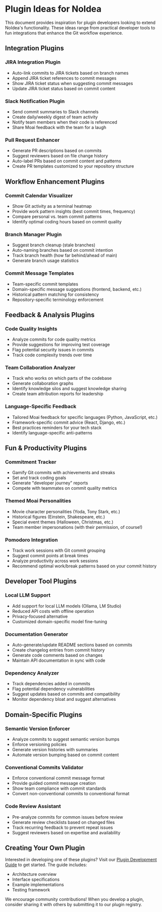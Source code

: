 # Plugin Ideas for NoIdea

This document provides inspiration for plugin developers looking to extend NoIdea's functionality. These ideas range from practical developer tools to fun integrations that enhance the Git workflow experience.

## Integration Plugins

### JIRA Integration Plugin
- Auto-link commits to JIRA tickets based on branch names
- Append JIRA ticket references to commit messages
- Show JIRA ticket status when suggesting commit messages
- Update JIRA ticket status based on commit content

### Slack Notification Plugin
- Send commit summaries to Slack channels
- Create daily/weekly digest of team activity
- Notify team members when their code is referenced
- Share Moai feedback with the team for a laugh

### Pull Request Enhancer
- Generate PR descriptions based on commits
- Suggest reviewers based on file change history
- Auto-label PRs based on commit content and patterns
- Create PR templates customized to your repository structure

## Workflow Enhancement Plugins

### Commit Calendar Visualizer
- Show Git activity as a terminal heatmap
- Provide work pattern insights (best commit times, frequency)
- Compare personal vs. team commit patterns
- Identify optimal coding hours based on commit quality

### Branch Manager Plugin
- Suggest branch cleanup (stale branches)
- Auto-naming branches based on commit intention
- Track branch health (how far behind/ahead of main)
- Generate branch usage statistics

### Commit Message Templates
- Team-specific commit templates
- Domain-specific message suggestions (frontend, backend, etc.)
- Historical pattern matching for consistency
- Repository-specific terminology enforcement

## Feedback & Analysis Plugins

### Code Quality Insights
- Analyze commits for code quality metrics
- Provide suggestions for improving test coverage
- Flag potential security issues in commits
- Track code complexity trends over time

### Team Collaboration Analyzer
- Track who works on which parts of the codebase
- Generate collaboration graphs
- Identify knowledge silos and suggest knowledge sharing
- Create team attribution reports for leadership

### Language-Specific Feedback
- Tailored Moai feedback for specific languages (Python, JavaScript, etc.)
- Framework-specific commit advice (React, Django, etc.)
- Best practices reminders for your tech stack
- Identify language-specific anti-patterns

## Fun & Productivity Plugins

### Commitment Tracker
- Gamify Git commits with achievements and streaks
- Set and track coding goals
- Generate "developer journey" reports
- Compete with teammates on commit quality metrics

### Themed Moai Personalities
- Movie character personalities (Yoda, Tony Stark, etc.)
- Historical figures (Einstein, Shakespeare, etc.)
- Special event themes (Halloween, Christmas, etc.)
- Team member impersonations (with their permission, of course!)

### Pomodoro Integration
- Track work sessions with Git commit grouping
- Suggest commit points at break times
- Analyze productivity across work sessions
- Recommend optimal work/break patterns based on your commit history

## Developer Tool Plugins

### Local LLM Support
- Add support for local LLM models (Ollama, LM Studio)
- Reduced API costs with offline operation
- Privacy-focused alternative
- Customized domain-specific model fine-tuning

### Documentation Generator
- Auto-generate/update README sections based on commits
- Create changelog entries from commit history
- Generate code comments based on changes
- Maintain API documentation in sync with code

### Dependency Analyzer
- Track dependencies added in commits
- Flag potential dependency vulnerabilities
- Suggest updates based on commits and compatibility
- Monitor dependency bloat and suggest alternatives

## Domain-Specific Plugins

### Semantic Version Enforcer
- Analyze commits to suggest semantic version bumps
- Enforce versioning policies
- Generate version histories with summaries
- Automate version bumping based on commit content

### Conventional Commits Validator
- Enforce conventional commit message format
- Provide guided commit message creation
- Show team compliance with commit standards
- Convert non-conventional commits to conventional format

### Code Review Assistant
- Pre-analyze commits for common issues before review
- Generate review checklists based on changed files
- Track recurring feedback to prevent repeat issues
- Suggest reviewers based on expertise and availability

## Creating Your Own Plugin

Interested in developing one of these plugins? Visit our [Plugin Development Guide](../../dev-guide/plugins/index.md) to get started. The guide includes:

- Architecture overview
- Interface specifications
- Example implementations
- Testing framework

We encourage community contributions! When you develop a plugin, consider sharing it with others by submitting it to our plugin registry. 